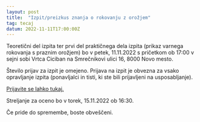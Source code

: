 ```yaml
---
layout: post
title:  "Izpit/preizkus znanja o rokovanju z orožjem"
tag: tecaj
datum: 2022-11-11T17:00:00Z
---
```


Teoretični del izpita ter prvi del praktičnega dela izpita (prikaz varnega rokovanja s praznim orožjem) bo v petek, 11.11.2022 s pričetkom ob 17:00 v sejni sobi Vrtca Ciciban na Smrečnikovi ulici 16, 8000 Novo mesto.

Število prijav za izpit je omejeno. Prijava na izpit je obvezna za vsako opravljanje izpita (ponavljalci in tisti, ki ste bili prijavljeni na usposabljanje).

[Prijavite se lahko tukaj.](https://docs.google.com/forms/d/e/1FAIpQLSfpcWQWVJnegjBcugUnWrwJU3lmRzVRsdplMwO0417_3Effyw/viewform?usp=sf_link)

Streljanje za oceno bo v torek, 15.11.2022 ob 16:30.

Če pride do spremembe, boste obveščeni.
